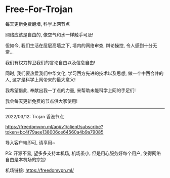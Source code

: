 # Free-For-Trojan

每天更新免费翻墙, 科学上网节点


网络应该是自由的, 像空气和水一样触手可及!

但如今, 我们生活在层层高墙之下, 墙内的网络审查, 舆论操控, 令人感到十分无奈...

我们有权力捍卫我们的言论自由以及信息自由!

同时, 我们要热爱我们中华文化, 学习西方先进的技术以及思想, 做一个中西合并的人, 这才是科学上网带来的最大意义!

我希望借此, 奉献出我一丁点的力量, 来帮助未能科学上网的手足们!

我会每天更新免费的节点供大家使用! 

------------------------------------------------------------------------------------------------------------

2022/03/12: Trojan 香港节点

https://freedomvpn.ml/api/v1/client/subscribe?token=bc4f79aee138006ce64560a4b9a79085

导入客户端即可, 请享用~ 


PS: 开源不易, 望多多支持本机场, 机场虽小, 但是用心服务好每个用户, 使得网络自由是本机场的宗旨!

机场链接: https://freedomvpn.ml/
